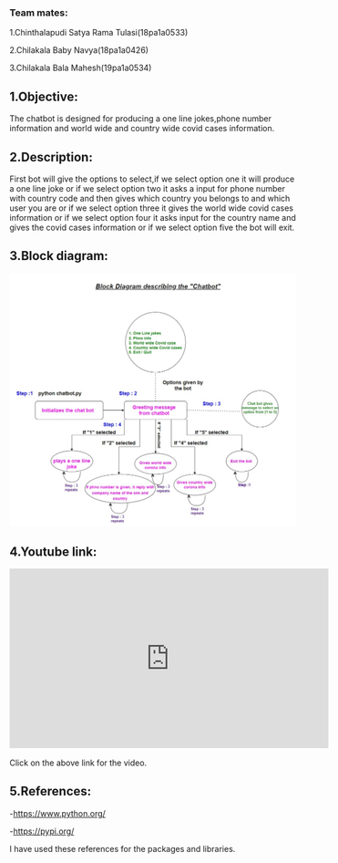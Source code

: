 <h3>Team mates:</h3>

1.Chinthalapudi Satya Rama Tulasi(18pa1a0533)

2.Chilakala Baby Navya(18pa1a0426)

3.Chilakala Bala Mahesh(19pa1a0534)

<h2>1.Objective:</h2>

The chatbot is designed for producing a one line jokes,phone number information and world wide and country wide covid cases information.

<h2>2.Description:</h2>

First bot will give the options to select,if we select option one it will produce a one line joke or if we select option two it asks a input for phone number with country code and then gives which country you belongs to and which user you are or if we select option three it gives the world wide covid cases information or if we select option four it asks input for the country name and gives the covid cases information or if we select option five the bot will exit.

<h2>3.Block diagram:</h2>

<img src='Block diagram image.jpg'>

<h2>4.Youtube link:</h2>

<iframe width="560" height="315" src="https://www.youtube.com/embed/m3j3PR1-5Ek" frameborder="0" allow="accelerometer; autoplay; clipboard-write; encrypted-media; gyroscope; picture-in-picture" allowfullscreen></iframe>

Click on the above link for the video.

<h2>5.References:</h2>

  -https://www.python.org/
  
  -https://pypi.org/

I have used these references for the packages and libraries.
